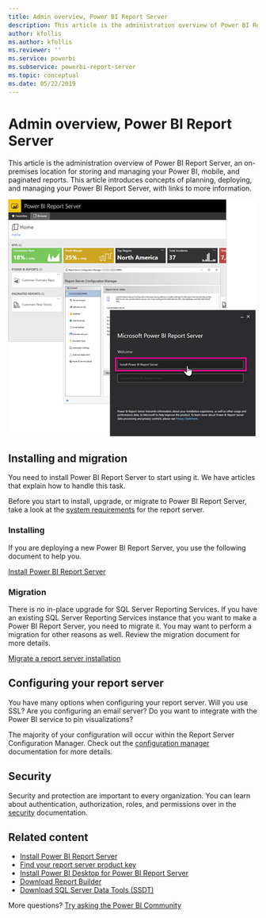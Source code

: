 ```yaml
---
title: Admin overview, Power BI Report Server
description: This article is the administration overview of Power BI Report Server, an on-premises location for storing and managing your Power BI, mobile, and paginated reports.
author: kfollis
ms.author: kfollis
ms.reviewer: ''
ms.service: powerbi
ms.subservice: powerbi-report-server
ms.topic: conceptual
ms.date: 05/22/2019
---
```

# Admin overview, Power BI Report Server
This article is the administration overview of Power BI Report Server, an on-premises location for storing and managing your Power BI, mobile, and paginated reports. This article introduces concepts of planning, deploying, and managing your Power BI Report Server, with links to more information.

![Screenshot of Power B I Report Server showing sign in options.](media/admin-handbook-overview/admin-handbook.png)
 
## Installing and migration
You need to install Power BI Report Server to start using it. We have articles that explain how to handle this task.

Before you start to install, upgrade, or migrate to Power BI Report Server, take a look at the [system requirements](system-requirements.md) for the report server.

### Installing
If you are deploying a new Power BI Report Server, you use the following document to help you. 

[Install Power BI Report Server](install-report-server.md)

### Migration
There is no in-place upgrade for SQL Server Reporting Services. If you have an existing SQL Server Reporting Services instance that you want to make a Power BI Report Server, you need to migrate it. You may want to perform a migration for other reasons as well. Review the migration document for more details.

[Migrate a report server installation](migrate-report-server.md)

## Configuring your report server
You have many options when configuring your report server. Will you use SSL? Are you configuring an email server? Do you want to integrate with the Power BI service to pin visualizations?

The majority of your configuration will occur within the Report Server Configuration Manager. Check out the [configuration manager](/sql/reporting-services/install-windows/reporting-services-configuration-manager-native-mode) documentation for more details.

## Security
Security and protection are important to every organization. You can learn about authentication, authorization, roles, and permissions over in the [security](/sql/reporting-services/security/reporting-services-security-and-protection) documentation.

## Related content

- [Install Power BI Report Server](install-report-server.md)  
- [Find your report server product key](find-product-key.md)  
- [Install Power BI Desktop for Power BI Report Server](install-powerbi-desktop.md)  
- [Download Report Builder](https://www.microsoft.com/download/details.aspx?id=53613)  
- [Download SQL Server Data Tools (SSDT)](/sql/ssdt/download-sql-server-data-tools-ssdt)

More questions? [Try asking the Power BI Community](https://community.powerbi.com/)